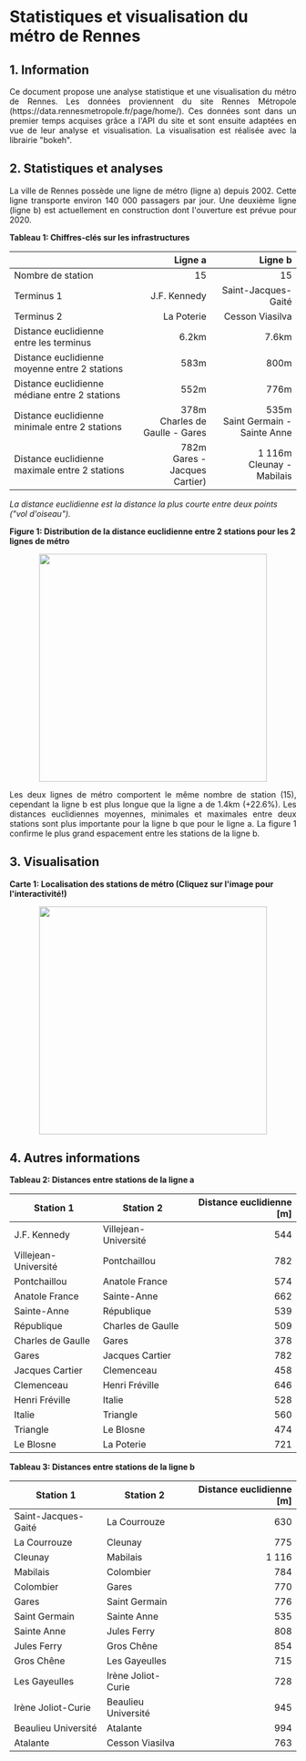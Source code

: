 # Statistiques et visualisation du métro de Rennes

## 1. Information

<p align="justify">
Ce document propose une analyse statistique et une visualisation du métro de Rennes. 
Les données proviennent du site Rennes Métropole (https://data.rennesmetropole.fr/page/home/). 
Ces données sont dans un premier temps acquises grâce a l'API du site et sont ensuite adaptées
en vue de leur analyse et visualisation. La visualisation est réalisée avec la librairie "bokeh".
</p>

## 2. Statistiques et analyses

<p align="justify">
La ville de Rennes possède une ligne de métro (ligne a) depuis 2002. Cette ligne transporte environ 140 000 passagers par jour.
 Une deuxième ligne (ligne b) est actuellement en construction dont l'ouverture est prévue pour 2020.
</p>

**Tableau 1: Chiffres-clés sur les infrastructures**

|                                               |Ligne a                           |Ligne b                             |
|-----------------------------------------------|---------------------------------:|-----------------------------------:|
|Nombre de station                              | 15                               | 15                                 |
|Terminus 1                                     | J.F. Kennedy                     | Saint-Jacques-Gaité                |
|Terminus 2                                     | La Poterie                       | Cesson Viasilva                    |
|Distance euclidienne entre les terminus        | 6.2km                            | 7.6km                              |
|Distance euclidienne moyenne entre 2 stations  | 583m                             | 800m                               |
|Distance euclidienne médiane entre 2 stations  | 552m                             | 776m                               |
|Distance euclidienne minimale entre 2 stations | 378m<br>Charles de Gaulle - Gares| 535m<br>Saint Germain - Sainte Anne|
|Distance euclidienne maximale entre 2 stations | 782m<br>Gares - Jacques Cartier) | 1 116m <br>Cleunay - Mabilais       |

*La distance euclidienne est la distance la plus courte entre deux points ("vol d'oiseau").*

**Figure 1: Distribution de la distance euclidienne entre 2 stations pour les 2 lignes de métro**
<p align="center">
  <a href="https://florentdsgree.github.io/TransportRennesMetropole/MetroRennes/DistributionDistanceEuclidienneEntreStations.html">
  <img src="https://florentdsgree.github.io/TransportRennesMetropole/MetroRennes/DistributionDistanceEuclidienneEntreStations.png" width="400"/>
  </a>
</p>

<p align="justify">
Les deux lignes de métro comportent le même nombre de station (15), cependant la ligne b est plus longue que la ligne a de 1.4km (+22.6%). Les distances euclidiennes moyennes, minimales et maximales entre deux stations sont plus importante pour la ligne b que pour le ligne a. La figure 1 confirme le plus grand espacement entre les stations de la ligne b.
</p>

## 3. Visualisation

**Carte 1: Localisation des stations de métro (Cliquez sur l'image pour l'interactivité!)**

<p align="center">
  <a href="https://florentdsgree.github.io/TransportRennesMetropole/MetroRennes/MetroRennes.html">
  <img src="https://florentdsgree.github.io/TransportRennesMetropole/MetroRennes/MetroRennes.PNG" width="400"/>
  </a>
</p>


## 4. Autres informations

**Tableau 2: Distances entre stations de la ligne a**

|Station 1           |Station 2            | Distance euclidienne [m]|
|--------------------|---------------------|------------------------:|
|J.F. Kennedy        |	Villejean-Université|	544
|Villejean-Université|	Pontchaillou        |	782
|Pontchaillou       	| Anatole France      |	574
|Anatole France     	| Sainte-Anne         |	662
|Sainte-Anne	        | République          |	539
|République	         | Charles de Gaulle   |	509
|Charles de Gaulle   |	Gares               |	378
|Gares	              | Jacques Cartier     |	782
|Jacques Cartier     |	Clemenceau          |	458
|Clemenceau	         | Henri Fréville      |	646
|Henri Fréville      |	Italie              |	528
|Italie	             | Triangle            |	560
|Triangle            |	Le Blosne           |	474
|Le Blosne	          | La Poterie          |	721

**Tableau 3: Distances entre stations de la ligne b**

|Station 1           |Station 2            | Distance euclidienne [m]|
|--------------------|---------------------|------------------------:|
|Saint-Jacques-Gaité |	La Courrouze        |	630
|La Courrouze        |	Cleunay             |	775
|Cleunay             |	Mabilais            |	1 116
|Mabilais            |	Colombier           |	784
|Colombier           |	Gares               |	770
|Gares               |	Saint Germain       |	776
|Saint Germain	      | Sainte Anne         |	535
|Sainte Anne         |	Jules Ferry         |	808
|Jules Ferry         |	Gros Chêne          |	854
|Gros Chêne          |	Les Gayeulles       |	715
|Les Gayeulles       |	Irène Joliot-Curie  |	728
|Irène Joliot-Curie  |	Beaulieu Université |	945
|Beaulieu Université |	Atalante            |	994
|Atalante            |	Cesson Viasilva     |	763
